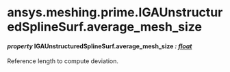 # ansys.meshing.prime.IGAUnstructuredSplineSurf.average_mesh_size



#### *property* IGAUnstructuredSplineSurf.average_mesh_size *: [float](https://docs.python.org/3.11/library/functions.html#float)*

Reference length to compute deviation.

<!-- !! processed by numpydoc !! -->
